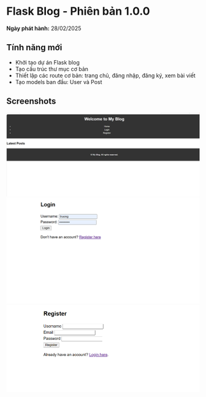 # Flask Blog - Phiên bản 1.0.0

**Ngày phát hành:** 28/02/2025

## Tính năng mới
- Khởi tạo dự án Flask blog
- Tạo cấu trúc thư mục cơ bản
- Thiết lập các route cơ bản: trang chủ, đăng nhập, đăng ký, xem bài viết
- Tạo models ban đầu: User và Post

## Screenshots
![Trang chủ](../docs/images/v1/homepage.png)
![Trang đăng nhập](../docs/images/v1/login.png)
![Trang đăng ký](../docs/images/v1/register.png)